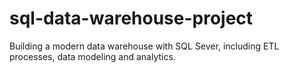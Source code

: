 # sql-data-warehouse-project
Building a modern data warehouse with SQL Sever, including ETL processes, data modeling and analytics.
